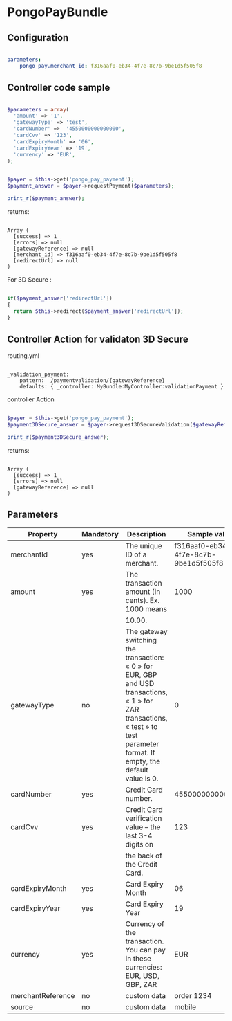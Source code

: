 
# PongoPayBundle

## Configuration

``` yaml

parameters:
    pongo_pay.merchant_id: f316aaf0-eb34-4f7e-8c7b-9be1d5f505f8

```

## Controller code sample

``` php

$parameters = array(
  'amount' => '1',
  'gatewayType' => 'test',
  'cardNumber' =>  '4550000000000000',
  'cardCvv' => '123',
  'cardExpiryMonth' => '06',
  'cardExpiryYear' => '19',
  'currency' => 'EUR',
);


$payer = $this->get('pongo_pay_payment');
$payment_answer = $payer->requestPayment($parameters);

print_r($payment_answer);

```

returns:

``` 

Array ( 
  [success] => 1 
  [errors] => null
  [gatewayReference] => null
  [merchant_id] => f316aaf0-eb34-4f7e-8c7b-9be1d5f505f8 
  [redirectUrl] => null
) 

```

For 3D Secure :

``` php

if($payment_answer['redirectUrl'])
{
  return $this->redirect($payment_answer['redirectUrl']);
}

```

## Controller Action for validaton 3D Secure

routing.yml

```

_validation_payment:
    pattern:  /paymentvalidation/{gatewayReference}
    defaults: { _controller: MyBundle:MyController:validationPayment }

```

controller Action

``` php

$payer = $this->get('pongo_pay_payment');
$payment3DSecure_answer = $payer->request3DSecureValidation($gatewayReference);

print_r($payment3DSecure_answer);

```

returns:

``` 

Array (
  [success] => 1
  [errors] => null
  [gatewayReference] => null
)

```

## Parameters

| Property          | Mandatory | Description                                                                                                                                                                      | Sample value                         |
|-------------------|-----------|----------------------------------------------------------------------------------------------------------------------------------------------------------------------------------|--------------------------------------|
| merchantId        | yes       | The unique ID of a merchant.                                                                                                                                                     | f316aaf0-eb34-4f7e-8c7b-9be1d5f505f8 |
| amount            | yes       | The transaction amount (in cents). Ex. 1000 means                                                                                                                                | 1000                                 |
|                   |           | 10.00.                                                                                                                                                                           |                                      |
| gatewayType       | no        | The gateway switching the transaction: « 0 » for EUR, GBP and USD transactions, « 1 » for ZAR transactions, « test » to test parameter format. If empty, the default value is 0. | 0                                    |
| cardNumber        | yes       | Credit Card number.                                                                                                                                                              | 4550000000000000                     |
| cardCvv           | yes       | Credit Card verification value – the last 3-4 digits on                                                                                                                          | 123                                  |
|                   |           | the back of the Credit Card.                                                                                                                                                     |                                      |
| cardExpiryMonth   | yes       | Card Expiry Month                                                                                                                                                                | 06                                   |
| cardExpiryYear    | yes       | Card Expiry Year                                                                                                                                                                 | 19                                   |
| currency          | yes       | Currency of the transaction. You can pay in these currencies: EUR, USD, GBP,  ZAR                                                                                                | EUR                                  |
| merchantReference | no        | custom data                                                                                                                                                                      | order 1234                           |
| source            | no        | custom data                                                                                                                                                                      | mobile                               |


